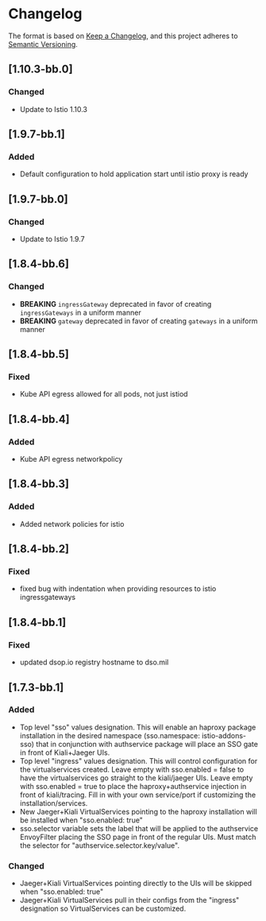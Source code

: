 # Changelog

The format is based on [Keep a Changelog](https://keepachangelog.com/en/1.0.0/), and this project adheres to [Semantic Versioning](https://semver.org/spec/v2.0.0.html).

## [1.10.3-bb.0]
### Changed
- Update to Istio 1.10.3

## [1.9.7-bb.1]
### Added
- Default configuration to hold application start until istio proxy is ready

## [1.9.7-bb.0]
### Changed
- Update to Istio 1.9.7

## [1.8.4-bb.6]
### Changed
- **BREAKING** `ingressGateway` deprecated in favor of creating `ingressGateways` in a uniform manner
- **BREAKING** `gateway` deprecated in favor of creating `gateways` in a uniform manner

## [1.8.4-bb.5]
### Fixed
- Kube API egress allowed for all pods, not just istiod

## [1.8.4-bb.4]
### Added
- Kube API egress networkpolicy

## [1.8.4-bb.3]
### Added
- Added network policies for istio

## [1.8.4-bb.2]
### Fixed
- fixed bug with indentation when providing resources to istio ingressgateways

## [1.8.4-bb.1]
### Fixed
- updated dsop.io registry hostname to dso.mil

## [1.7.3-bb.1]
### Added
- Top level "sso" values designation. This will enable an haproxy package installation in the desired namespace (sso.namespace: istio-addons-sso) that in conjunction with authservice package will place an SSO gate in front of Kiali+Jaeger UIs.
- Top level "ingress" values designation. This will control configuration for the virtualservices created. Leave empty with sso.enabled = false to have the virtualservices go straight to the kiali/jaeger UIs. Leave empty with sso.enabled = true to place the haproxy+authservice injection in front of kiali/tracing. Fill in with your own service/port if customizing the installation/services.
- New Jaeger+Kiali VirtualServices pointing to the haproxy installation will be installed when "sso.enabled: true"
- sso.selector variable sets the label that will be applied to the authservice EnvoyFilter placing the SSO page in front of the regular UIs. Must match the selector for "authservice.selector.key/value".

### Changed
- Jaeger+Kiali VirtualServices pointing directly to the UIs will be skipped when "sso.enabled: true"
- Jaeger+Kiali VirtualServices pull in their configs from the "ingress" designation so VirtualServices can be customized.
